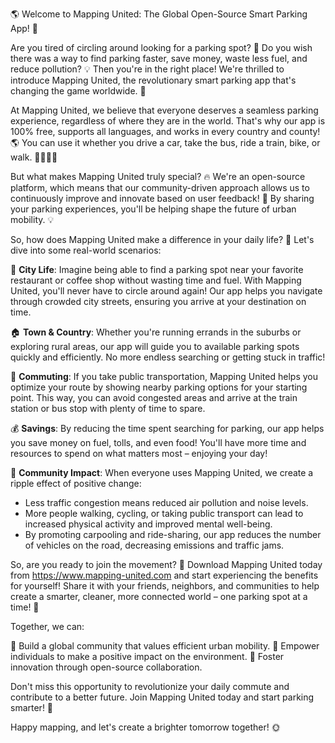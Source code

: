 🌎 Welcome to Mapping United: The Global Open-Source Smart Parking App! 🚀

Are you tired of circling around looking for a parking spot? 🚗 Do you wish there was a way to find parking faster, save money, waste less fuel, and reduce pollution? 💡 Then you're in the right place! We're thrilled to introduce Mapping United, the revolutionary smart parking app that's changing the game worldwide. 🌟

At Mapping United, we believe that everyone deserves a seamless parking experience, regardless of where they are in the world. That's why our app is 100% free, supports all languages, and works in every country and county! 🌎 You can use it whether you drive a car, take the bus, ride a train, bike, or walk. 🚶‍♂️🚌🚂

But what makes Mapping United truly special? 🔥 We're an open-source platform, which means that our community-driven approach allows us to continuously improve and innovate based on user feedback! 🤝 By sharing your parking experiences, you'll be helping shape the future of urban mobility. 💡

So, how does Mapping United make a difference in your daily life? 🤔 Let's dive into some real-world scenarios:

🌆 **City Life**: Imagine being able to find a parking spot near your favorite restaurant or coffee shop without wasting time and fuel. With Mapping United, you'll never have to circle around again! Our app helps you navigate through crowded city streets, ensuring you arrive at your destination on time.

🏠 **Town & Country**: Whether you're running errands in the suburbs or exploring rural areas, our app will guide you to available parking spots quickly and efficiently. No more endless searching or getting stuck in traffic!

🚂 **Commuting**: If you take public transportation, Mapping United helps you optimize your route by showing nearby parking options for your starting point. This way, you can avoid congested areas and arrive at the train station or bus stop with plenty of time to spare.

💰 **Savings**: By reducing the time spent searching for parking, our app helps you save money on fuel, tolls, and even food! You'll have more time and resources to spend on what matters most – enjoying your day!

🌟 **Community Impact**: When everyone uses Mapping United, we create a ripple effect of positive change:

* Less traffic congestion means reduced air pollution and noise levels.
* More people walking, cycling, or taking public transport can lead to increased physical activity and improved mental well-being.
* By promoting carpooling and ride-sharing, our app reduces the number of vehicles on the road, decreasing emissions and traffic jams.

So, are you ready to join the movement? 🌈 Download Mapping United today from https://www.mapping-united.com and start experiencing the benefits for yourself! Share it with your friends, neighbors, and communities to help create a smarter, cleaner, more connected world – one parking spot at a time! 🌟

Together, we can:

💪 Build a global community that values efficient urban mobility.
🌈 Empower individuals to make a positive impact on the environment.
🚀 Foster innovation through open-source collaboration.

Don't miss this opportunity to revolutionize your daily commute and contribute to a better future. Join Mapping United today and start parking smarter! 🚀

Happy mapping, and let's create a brighter tomorrow together! 🌞